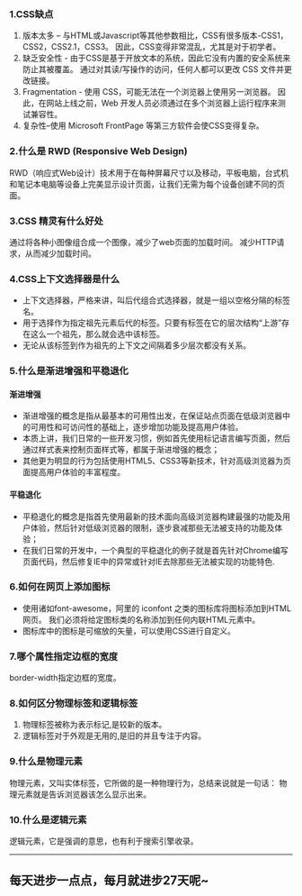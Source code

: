 ### 1.CSS缺点

1. 版本太多 – 与HTML或Javascript等其他参数相比，CSS有很多版本-CSS1，CSS2，CSS2.1，CSS3。 因此，CSS变得非常混乱，尤其是对于初学者。
2. 缺乏安全性 - 由于CSS是基于开放文本的系统，因此它没有内置的安全系统来防止其被覆盖。 通过对其读/写操作的访问，任何人都可以更改 CSS 文件并更改链接。
3. Fragmentation - 使用 CSS，可能无法在一个浏览器上使用另一浏览器。 因此，在网站上线之前，Web 开发人员必须通过在多个浏览器上运行程序来测试兼容性。
4. 复杂性–使用 Microsoft FrontPage 等第三方软件会使CSS变得复杂。

### 2.什么是 RWD (Responsive Web Design)

RWD（响应式Web设计）技术用于在每种屏幕尺寸以及移动，平板电脑，台式机和笔记本电脑等设备上完美显示设计页面，让我们无需为每个设备创建不同的页面。

### 3.CSS 精灵有什么好处

通过将各种小图像组合成一个图像，减少了web页面的加载时间。
减少HTTP请求，从而减少加载时间。

### 4.CSS上下文选择器是什么

- 上下文选择器，严格来讲，叫后代组合式选择器，就是一组以空格分隔的标签名。
- 用于选择作为指定祖先元素后代的标签。只要有标签在它的层次结构“上游”存在这么一个祖先，那么就会选中该标签。
- 无论从该标签到作为祖先的上下文之间隔着多少层次都没有关系。

### 5.什么是渐进增强和平稳退化

#### 渐进增强

- 渐进增强的概念是指从最基本的可用性出发，在保证站点页面在低级浏览器中的可用性和可访问性的基础上，逐步增加功能及提高用户体验。
- 本质上讲，我们日常的一些开发习惯，例如首先使用标记语言编写页面，然后通过样式表来控制页面样式等，都属于渐进增强的概念；
- 其他更为明显的行为包括使用HTML5、CSS3等新技术，针对高级浏览器为页面提高用户体验的丰富程度。

#### 平稳退化

- 平稳退化的概念是指首先使用最新的技术面向高级浏览器构建最强的功能及用户体验，然后针对低级浏览器的限制，逐步衰减那些无法被支持的功能及体验；
- 在我们日常的开发中，一个典型的平稳退化的例子就是首先针对Chrome编写页面代码，然后修复IE中的异常或针对IE去除那些无法被实现的功能特色.

### 6.如何在网页上添加图标

- 使用诸如font-awesome，阿里的 iconfont 之类的图标库将图标添加到HTML网页。 我们必须将给定图标类的名称添加到任何内联HTML元素中。
-  图标库中的图标是可缩放的矢量，可以使用CSS进行自定义。

### 7.哪个属性指定边框的宽度

border-width指定边框的宽度。

### 8.如何区分物理标签和逻辑标签

1. 物理标签被称为表示标记,是较新的版本。
2. 逻辑标签对于外观是无用的,是旧的并且专注于内容。

### 9.什么是物理元素

物理元素，又叫实体标签，它所做的是一种物理行为，总结来说就是一句话： 物理元素就是告诉浏览器该怎么显示出来。

### 10.什么是逻辑元素

逻辑元素，它是强调的意思，也有利于搜索引擎收录。

-------------------------------------------------------------------

## 每天进步一点点，每月就进步27天呢~